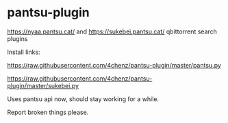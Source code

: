 # pantsu-plugin
https://nyaa.pantsu.cat/ and https://sukebei.pantsu.cat/ qbittorrent search plugins

Install links:

https://raw.githubusercontent.com/4chenz/pantsu-plugin/master/pantsu.py

https://raw.githubusercontent.com/4chenz/pantsu-plugin/master/sukebei.py

Uses pantsu api now, should stay working for a while.

Report broken things please.
